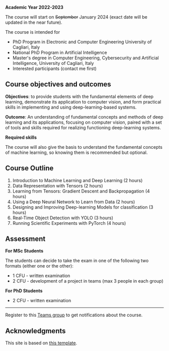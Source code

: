 **Academic Year 2022-2023**

The course will start on ~~September~~ January 2024 (exact date will be updated in the near future). 

The course is intended for
* PhD Program in Electronic and Computer Engineering University of Cagliari, Italy
* National PhD Program in Artificial Intelligence
* Master's degree in Computer Engineering, Cybersecurity and Artificial Intelligence, University of Cagliari, Italy
* Interested participants (contact me first)


## Course objectives and outcomes

**Objectives**: to provide students with the fundamental elements of deep learning, demonstrate its application to computer vision, and form practical skills in implementing and using deep-learning-based systems. 

**Outcome**: An understanding of fundamental concepts and methods of deep learning and its applications, focusing on computer vision, paired with a set of tools and skills required for realizing functioning deep-learning systems.

**Required skills**

The course will also give the basis to understand the fundamental concepts of machine learning, so knowing them is recommended but optional.

## Course Outline

1. Introduction to Machine Learning and Deep Learning (2 hours)
2. Data Representation with Tensors (2 hours)
3. Learning from Tensors: Gradient Descent and Backpropagation (4 hours)
4. Using a Deep Neural Network to Learn from Data (2 hours)
5. Designing and Improving Deep-learning Models for classification (3 hours)
6. Real-Time Object Detection with YOLO (3 hours)
7. Running Scientific Experiments with PyTorch (4 hours)

## Assessment

**For MSc Students**

The students can decide to take the exam in one of the following two formats (either one or the other):

* 1 CFU - written examination
* 2 CFU - development of a project in teams (max 3 people in each group)

**For PhD Students**

* 2 CFU - written examination

---

Register to this [Teams group](https://teams.microsoft.com/l/team/19%3a5RmF8CYTtuqir2ivVheUvs1jBmp9hGLA2V9H0v5yC_41%40thread.tacv2/conversations?groupId=f0b28304-632b-46ab-a049-432f17ed7cff&tenantId=6bfa74cc-fe34-4d57-97d3-97fd6e0edee1) to get notifications about the course.


## Acknowledgments

This site is based on [this template](https://github.com/kazemnejad/jekyll-course-website-template).
